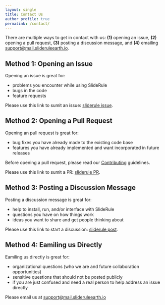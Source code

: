 ```yaml
---
layout: single
title: Contact Us
author_profile: true
permalink: /contact/
---
```


There are multiple ways to get in contact with us: **(1)** opening an issue, **(2)** opening a pull request, **(3)** posting a discussion message, and **(4)** emailing support@mail.slideruleearth.io.


## Method 1: Opening an Issue

Opening an issue is great for:
* problems you encounter while using SlideRule
* bugs in the code
* feature requests

Please use this link to sumit an issue: [sliderule issue](https://github.com/ICESat2-SlideRule/sliderule/issues).


## Method 2: Opening a Pull Request

Opening an pull request is great for:
* bug fixes you have already made to the existing code base
* features you have already implemented and want incorporated in future releases

Before opening a pull request, please read our [Contributing](/rtd/user_guide/Contributing.html) guidelines.

Please use this link to sumit a PR: [sliderule PR](https://github.com/ICESat2-SlideRule/sliderule/pulls).


## Method 3: Posting a Discussion Message

Posting a discussion message is great for:
* help to install, run, and/or interface with SlideRule
* questions you have on how things work
* ideas you want to share and get people thinking about

Please use this link to start a discussion: [sliderule post](https://github.com/ICESat2-SlideRule/sliderule/discussions).


## Method 4: Eamiling us Directly

Eamiling us directly is great for:
* organizational questions (who we are and future collaboration opportunities)
* sensitive questions that should not be posted publicly
* if you are just confused and need a real person to help address an issue directly

Please email us at support@mail.slideruleearth.io

